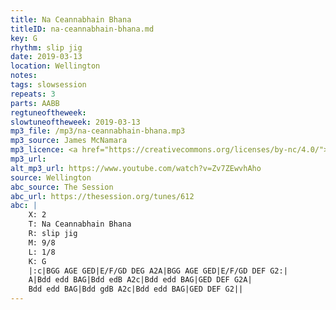 ```yaml
---
title: Na Ceannabhain Bhana
titleID: na-ceannabhain-bhana.md
key: G
rhythm: slip jig
date: 2019-03-13
location: Wellington
notes:
tags: slowsession
repeats: 3 
parts: AABB 
regtuneoftheweek:
slowtuneoftheweek: 2019-03-13
mp3_file: /mp3/na-ceannabhain-bhana.mp3
mp3_source: James McNamara
mp3_licence: <a href="https://creativecommons.org/licenses/by-nc/4.0/">CC-BY-NC-4.0</a>
mp3_url:
alt_mp3_url: https://www.youtube.com/watch?v=Zv7ZEwvhAho
source: Wellington
abc_source: The Session
abc_url: https://thesession.org/tunes/612
abc: |
    X: 2
    T: Na Ceannabhain Bhana
    R: slip jig
    M: 9/8
    L: 1/8
    K: G
    |:c|BGG AGE GED|E/F/GD DEG A2A|BGG AGE GED|E/F/GD DEF G2:|
    A|Bdd edd BAG|Bdd edB A2c|Bdd edd BAG|GED DEF G2A|
    Bdd edd BAG|Bdd gdB A2c|Bdd edd BAG|GED DEF G2||
---
```

